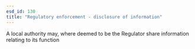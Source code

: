 ```yaml
---
esd_id: 130
title: "Regulatory enforcement - disclosure of information"
---
```


A local authority may, where deemed to be the Regulator share information relating to its function

